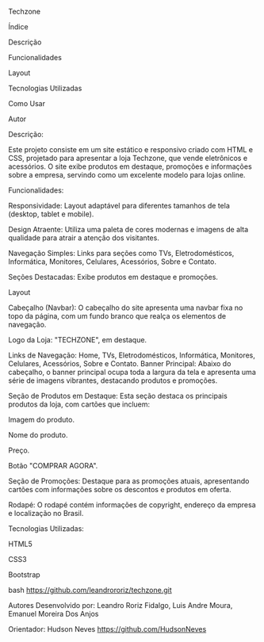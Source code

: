 Techzone

Índice

Descrição

Funcionalidades

Layout

Tecnologias Utilizadas

Como Usar

Autor

Descrição:

Este projeto consiste em um site estático e responsivo criado com HTML e CSS, projetado para apresentar a loja Techzone, que vende eletrônicos e acessórios. O site exibe produtos em destaque, promoções e informações sobre a empresa, servindo como um excelente modelo para lojas online.

Funcionalidades:

Responsividade: Layout adaptável para diferentes tamanhos de tela (desktop, tablet e mobile).

Design Atraente: Utiliza uma paleta de cores modernas e imagens de alta qualidade para atrair a atenção dos visitantes.

Navegação Simples: Links para seções como TVs, Eletrodomésticos, Informática, Monitores, Celulares, Acessórios, Sobre e Contato.

Seções Destacadas: Exibe produtos em destaque e promoções.

Layout

Cabeçalho (Navbar): O cabeçalho do site apresenta uma navbar fixa no topo da página, com um fundo branco que realça os elementos de navegação.

Logo da Loja: "TECHZONE", em destaque.

Links de Navegação: Home, TVs, Eletrodomésticos, Informática, Monitores, Celulares, Acessórios, Sobre e Contato.
Banner Principal: Abaixo do cabeçalho, o banner principal ocupa toda a largura da tela e apresenta uma série de imagens vibrantes, destacando produtos e promoções.

Seção de Produtos em Destaque: Esta seção destaca os principais produtos da loja, com cartões que incluem:

Imagem do produto.

Nome do produto.

Preço.

Botão "COMPRAR AGORA".

Seção de Promoções: Destaque para as promoções atuais, apresentando cartões com informações sobre os descontos e produtos em oferta.

Rodapé: O rodapé contém informações de copyright, endereço da empresa e localização no Brasil.

Tecnologias Utilizadas:

HTML5

CSS3

Bootstrap

bash https://github.com/leandrororiz/techzone.git

Autores Desenvolvido por: Leandro Roriz Fidalgo, Luis Andre Moura, Emanuel Moreira Dos Anjos

Orientador: Hudson Neves https://github.com/HudsonNeves
